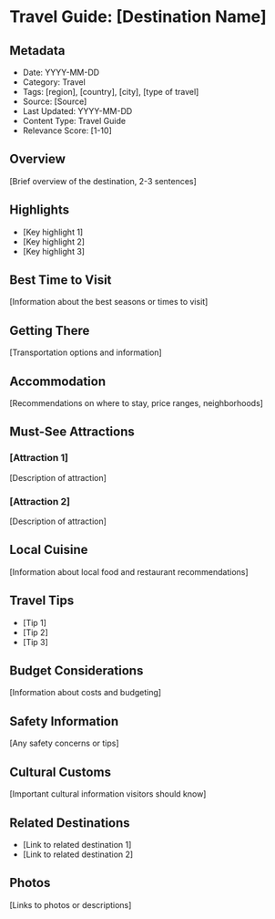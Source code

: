 # Travel Guide: [Destination Name]

## Metadata
- Date: YYYY-MM-DD
- Category: Travel
- Tags: [region], [country], [city], [type of travel]
- Source: [Source]
- Last Updated: YYYY-MM-DD
- Content Type: Travel Guide
- Relevance Score: [1-10]

## Overview
[Brief overview of the destination, 2-3 sentences]

## Highlights
- [Key highlight 1]
- [Key highlight 2]
- [Key highlight 3]

## Best Time to Visit
[Information about the best seasons or times to visit]

## Getting There
[Transportation options and information]

## Accommodation
[Recommendations on where to stay, price ranges, neighborhoods]

## Must-See Attractions
### [Attraction 1]
[Description of attraction]

### [Attraction 2]
[Description of attraction]

## Local Cuisine
[Information about local food and restaurant recommendations]

## Travel Tips
- [Tip 1]
- [Tip 2]
- [Tip 3]

## Budget Considerations
[Information about costs and budgeting]

## Safety Information
[Any safety concerns or tips]

## Cultural Customs
[Important cultural information visitors should know]

## Related Destinations
- [Link to related destination 1]
- [Link to related destination 2]

## Photos
[Links to photos or descriptions] 